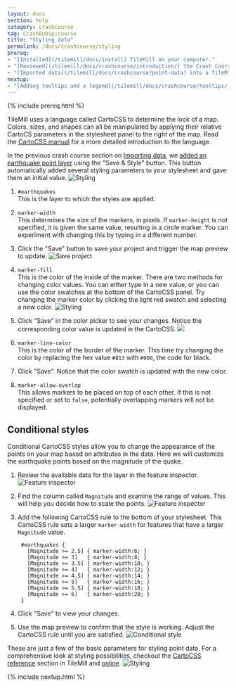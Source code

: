 ```yaml
---
layout: docs
section: help
category: crashcourse
tag: Crash&nbsp;course
title: "Styling data"
permalink: /docs/crashcourse/styling
prereq:
- "[Installed](/tilemill/docs/install) TileMill on your computer."
- "[Reviewed](/tilemill/docs/crashcourse/introduction/) the Crash Course introduction."
- "[Imported data](/tilemill/docs/crashcourse/point-data) into a TileMill project."
nextup:
- "[Adding tooltips and a legend](/tilemill/docs/crashcourse/tooltips/) to your map."
---
```


{% include prereq.html %}


TileMill uses a language called CartoCSS to determine the look of a map. Colors, sizes, and shapes can all be manipulated by applying their relative CartoCS parameters in the stylesheet panel to the right of the map. Read the [CartoCSS manual](/tilemill/docs/manual/carto/) for a more detailed introduction to the language.

In the previous crash course section on [Importing data](/tilemill/docs/crashcourse/point-data), we [added an earthquake point layer](/tilemill/docs/crashcourse/point-data) using the "Save & Style" button. This button automatically added several styling parameters to your stylesheet and gave them an initial value.
  ![Styling](/tilemill/assets/pages/styling-1.png)

1. `#earthquakes`  
This is the layer to which the styles are applied.

2. `marker-width`  
This determines the size of the markers, in pixels. If `marker-height` is not specified, it is given the same value, resulting in a circle marker. You can experiment with changing this by typing in a different number.

3. Click the "Save" button to save your project and trigger the map preview to update.
  ![Save project](/tilemill/assets/pages/save-project.png)

4. `marker-fill`  
This is the color of the inside of the marker. There are two methods for changing color values. You can either type in a new value, or you can use the color swatches at the bottom of the CartoCSS panel. Try changing the marker color by clicking the light red swatch and selecting a new color.
  ![Styling](/tilemill/assets/pages/styling-3.png)

5. Click "Save" in the color picker to see your changes. Notice the corresponding color value is updated in the CartoCSS.
  ![](/tilemill/assets/pages/color-picker-1.png)

6. `marker-line-color`  
This is the color of the border of the marker. This time try changing the color by replacing the hex value `#813` with `#000`, the code for black.

7. Click "Save". Notice that the color swatch is updated with the new color.

8. `marker-allow-overlap`  
This allows markers to be placed on top of each other. If this is not specified or set to `false`, potentially overlapping markers will not be displayed.

## Conditional styles

Conditional CartoCSS styles allow you to change the appearance of the points on your map based on attributes in the data. Here we will customize the earthquake points based on the magnitude of the quake.

1. Review the available data for the layer in the feature inspector.
  ![Feature inspector](/tilemill/assets/pages/feature-inspector-1.png)
2. Find the column called `Magnitude` and examine the range of values. This will help you decide how to scale the points.
  ![Feature inspector](/tilemill/assets/pages/feature-inspector-2.png)
3. Add the following CartoCSS rule to the bottom of your stylesheet. This CartoCSS rule sets a larger `marker-width` for features that have a larger `Magnitude` value.

        #earthquakes {
          [Magnitude >= 2.5] { marker-width:6; }
          [Magnitude >= 3]   { marker-width:8; }
          [Magnitude >= 3.5] { marker-width:10; }
          [Magnitude >= 4]   { marker-width:12; }
          [Magnitude >= 4.5] { marker-width:14; }
          [Magnitude >= 5]   { marker-width:16; }
          [Magnitude >= 5.5] { marker-width:18; }
          [Magnitude >= 6]   { marker-width:20; }
        }

4. Click "Save" to view your changes.
5. Use the map preview to confirm that the style is working. Adjust the CartoCSS rule until you are satisfied.
  ![Conditional style](/tilemill/assets/pages/conditional-style-1.png)

These are just a few of the basic parameters for styling point data. For a comprehensive look at styling possibilities, checkout the [CartoCSS reference](/tilemill/docs/manual/carto/) section in TileMill and [online](http://mapbox.com/carto/).
  ![Styling](/tilemill/assets/pages/styling-4.png)

{% include nextup.html %}
